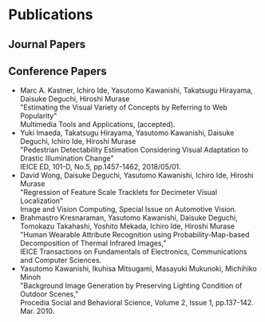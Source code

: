 # Publications

## Journal Papers

## Conference Papers

- Marc A. Kastner, Ichiro Ide, Yasutomo Kawanishi, Takatsugu Hirayama, Daisuke Deguchi, Hiroshi Murase<br/>"Estimating the Visual Variety of Concepts by Referring to Web Popularity"<br/>Multimedia Tools and Applications, (accepted).
- Yuki Imaeda, Takatsugu Hirayama, Yasutomo Kawanishi, Daisuke Deguchi, Ichiro Ide, Hiroshi Murase<br/>"Pedestrian Detectability Estimation Considering Visual Adaptation to Drastic Illumination Change"<br/>IEICE ED, 101-D, No.5, pp.1457-1462, 2018/05/01.
- David Wong, Daisuke Deguchi, Yasutomo Kawanishi, Ichiro Ide, Hiroshi Murase<br/>"Regression of Feature Scale Tracklets for Decimeter Visual Localization"<br/>Image and Vision Computing, Special Issue on Automotive Vision.
- Brahmastro Kresnaraman, Yasutomo Kawanishi, Daisuke Deguchi, Tomokazu Takahashi, Yoshito Mekada, Ichiro Ide, Hiroshi Murase<br/>"Human Wearable Attribute Recognition using Probability-Map-based Decomposition of Thermal Infrared Images,"<br/>IEICE Transactions on Fundamentals of Electronics, Communications and Computer Sciences.
- Yasutomo Kawanishi, Ikuhisa Mitsugami, Masayuki Mukunoki, Michihiko Minoh<br/>"Background Image Generation by Preserving Lighting Condition of Outdoor Scenes,"<br/>Procedia Social and Behavioral Science, Volume 2, Issue 1, pp.137-142. Mar. 2010.


